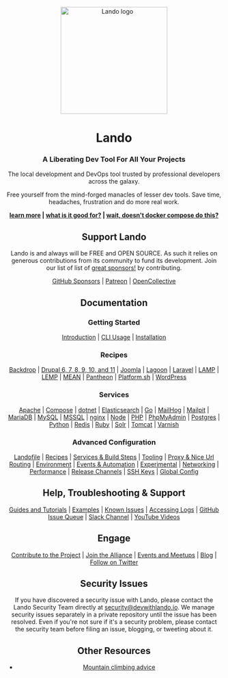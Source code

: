 <div align="center">

<a href="https://lando.dev" target="_blank"><img width="250" src="https://docs.lando.dev/images/icon.svg" alt="Lando logo"></a>

# Lando

### A Liberating Dev Tool For All Your Projects

The local development and DevOps tool trusted by professional developers across the galaxy.

Free yourself from the mind-forged manacles of lesser dev tools. Save time, headaches, frustration and do more real work.

**[learn more](https://lando.dev) |
[what is it good for?](https://docs.lando.dev/getting-started/#what-is-it-good-for) |
[wait, doesn't docker compose do this?](https://docs.lando.dev/getting-started/#wait-doesn-t-docker-compose-do-this)**

## Support Lando

Lando is and always will be FREE and OPEN SOURCE. As such it relies on generous contributions from its community to fund its development. Join our list of list of [great sponsors!](https://lando.dev/sponsor/) by contributing.

[GitHub Sponsors](https://github.com/sponsors/lando) |
[Patreon](https://www.patreon.com/devwithlando) |
[OpenCollective](https://opencollective.com/lando)

## Documentation

### Getting Started

[Introduction](https://docs.lando.dev/getting-started) |
[CLI Usage](https://docs.lando.dev/cli/) |
[Installation](https://docs.lando.dev/getting-started/installation)

### Recipes

[Backdrop](https://docs.lando.dev/backdrop/) |
[Drupal 6, 7, 8, 9, 10, and 11](https://docs.lando.dev/drupal/) |
[Joomla](https://docs.lando.dev/joomla/) |
[Lagoon](https://docs.lando.dev/lagoon/) |
[Laravel](https://docs.lando.dev/laravel/) |
[LAMP](https://docs.lando.dev/lamp/) |
[LEMP](https://docs.lando.dev/lemp/) |
[MEAN](https://docs.lando.dev/mean/) |
[Pantheon](https://docs.lando.dev/pantheon/) |
[Platform.sh](https://docs.lando.dev/platformsh/) |
[WordPress](https://docs.lando.dev/wordpress/)

### Services

[Apache](https://docs.lando.dev/apache/) |
[Compose](https://docs.lando.dev/compose/) |
[dotnet](https://docs.lando.dev/dotnet/) |
[Elasticsearch](https://docs.lando.dev/elasticsearch/) |
[Go](https://docs.lando.dev/go/) |
[MailHog](https://docs.lando.dev/mailhog/) |
[Mailpit](https://docs.lando.dev/mailpit/) |
[MariaDB](https://docs.lando.dev/mariadb/) |
[MySQL](https://docs.lando.dev/mysql/) |
[MSSQL](https://docs.lando.dev/mssql/) |
[nginx](https://docs.lando.dev/nginx/) |
[Node](https://docs.lando.dev/node/) |
[PHP](https://docs.lando.dev/php/) |
[PhpMyAdmin](https://docs.lando.dev/phpmyadmin/) |
[Postgres](https://docs.lando.dev/postgres/) |
[Python](https://docs.lando.dev/python/) |
[Redis](https://docs.lando.dev/redis/) |
[Ruby](https://docs.lando.dev/ruby/) |
[Solr](https://docs.lando.dev/solr/) |
[Tomcat](https://docs.lando.dev/tomcat/) |
[Varnish](https://docs.lando.dev/varnish/)

### Advanced Configuration

[Landofile](https://docs.lando.dev/config/lando.html) |
[Recipes](https://docs.lando.dev/config/recipes.html) |
[Services & Build Steps](https://docs.lando.dev/config/services.html) |
[Tooling](https://docs.lando.dev/config/tooling.html) |
[Proxy & Nice Url Routing](https://docs.lando.dev/config/proxy.html) |
[Environment](https://docs.lando.dev/config/env.html) |
[Events & Automation](https://docs.lando.dev/config/events.html) |
[Experimental](https://docs.lando.dev/config/experimental.html) |
[Networking](https://docs.lando.dev/config/networking.html) |
[Performance](https://docs.lando.dev/config/performance.html) |
[Release Channels](https://docs.lando.dev/config/releases.html) |
[SSH Keys](https://docs.lando.dev/config/ssh.html) |
[Global Config](https://docs.lando.dev/config/global.html)

## Help, Troubleshooting & Support

[Guides and Tutorials](https://docs.lando.dev/guides/lando-info.html) |
[Examples](https://docs.lando.dev/getting-started/what-it-do.html#you-have-some-examples) |
[Known Issues](https://docs.lando.dev/help/dns-rebind.html) |
[Accessing Logs](https://docs.lando.dev/help/logs.html) |
[GitHub Issue Queue](https://github.com/lando/lando/issues) |
[Slack Channel](https://launchpass.com/devwithlando) |
[YouTube Videos](https://www.youtube.com/channel/UCl_QBNuGJNoo7yH-n18K7Kg)

## Engage

[Contribute to the Project](https://docs.lando.dev/contrib) |
[Join the Alliance](https://docs.lando.dev/contrib) |
[Events and Meetups](https://lando.dev/events/) |
[Blog](https://lando.dev/blog/) |
[Follow on Twitter](https://twitter.com/devwithlando)

## Security Issues
If you have discovered a security issue with Lando, please contact the Lando Security Team directly at [security@devwithlando.io](mailto:security@devwithlando.io). We manage security issues separately in a private repository until the issue has been resolved. Even if you're not sure if it's a security problem, please contact the security team before filing an issue, blogging, or tweeting about it.

## Other Resources
* [Mountain climbing advice](https://www.youtube.com/watch?v=tkBVDh7my9Q)
